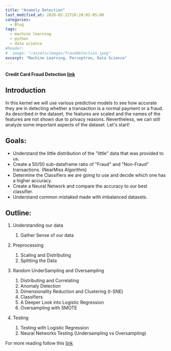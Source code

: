 ```yaml
---
title: "Anamoly Detection"
last_modified_at: 2020-02-22T16:20:02-05:00
categories:
  - Blog
tags:
  - machine learning
  - python
  - data science
#header:
#  image: "/assets/images/frauddetection.jpeg"
excerpt: "Machine Learning, Perceptron, Data Science"
---
```



#### Credit Card Fraud Detection [link](https://github.com/praveenpareek11/Anamoly-Detection)


## Introduction
In this kernel we will use various predictive models to see how accurate they are in detecting whether a transaction is a normal payment or a fraud. As described in the dataset, the features are scaled and the names of the features are not shown due to privacy reasons. Nevertheless, we can still analyze some important aspects of the dataset. Let's start!

## Goals:
- Understand the little distribution of the "little" data that was provided to us.
- Create a 50/50 sub-dataframe ratio of "Fraud" and "Non-Fraud" transactions. (NearMiss Algorithm)
- Determine the Classifiers we are going to use and decide which one has a higher accuracy.
- Create a Neural Network and compare the accuracy to our best classifier.
- Understand common mistaked made with imbalanced datasets.

## Outline:
1. Understanding our data
    1. Gather Sense of our data

2. Preprocessing
    1. Scaling and Distributing
    2. Splitting the Data


3. Random UnderSampling and Oversampling
    1. Distributing and Correlating
    2. Anomaly Detection
    3. Dimensionality Reduction and Clustering (t-SNE)
    4. Classifiers
    5. A Deeper Look into Logistic Regression
    6. Oversampling with SMOTE


4. Testing
    1. Testing with Logistic Regression
    2. Neural Networks Testing (Undersampling vs Oversampling)

For more reading follow this [link](https://github.com/praveenpareek11/Anamoly-Detection)

